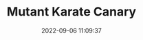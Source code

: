 ---
date: 2022-09-06 11:09:37
title: 'Mutant Karate Canary'	
tags: [PC, 2D fighter]
img: https://i.imgur.com/nUrKNA8.jpg
link: https://store.steampowered.com/app/1870800/Mutant_Karate_Canary/	

twitter: https://twitter.com/TroldkarlensHat
---